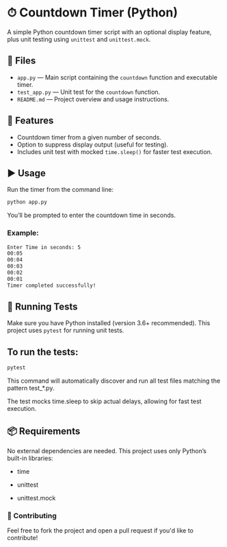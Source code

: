 # ⏱ Countdown Timer (Python)

A simple Python countdown timer script with an optional display feature, plus unit testing using `unittest` and `unittest.mock`.

## 📁 Files

- `app.py` — Main script containing the `countdown` function and executable timer.
- `test_app.py` — Unit test for the `countdown` function.
- `README.md` — Project overview and usage instructions.

## 🧠 Features

- Countdown timer from a given number of seconds.
- Option to suppress display output (useful for testing).
- Includes unit test with mocked `time.sleep()` for faster test execution.

## ▶️ Usage

Run the timer from the command line:

```bash
python app.py
```
You’ll be prompted to enter the countdown time in seconds.

### Example:

```bash
Enter Time in seconds: 5
00:05
00:04
00:03
00:02
00:01
Timer completed successfully!
```
## 🧪 Running Tests

Make sure you have Python installed (version 3.6+ recommended).
This project uses `pytest` for running unit tests.

## To run the tests:

```bash
pytest
```

This command will automatically discover and run all test files matching the pattern test_*.py.

The test mocks time.sleep to skip actual delays, allowing for fast test execution.

## 📦 Requirements

No external dependencies are needed. This project uses only Python’s built-in libraries:

- time

- unittest

- unittest.mock

### 🤝 Contributing

Feel free to fork the project and open a pull request if you'd like to contribute!






